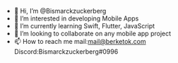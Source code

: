 - 👋 Hi, I’m @Bismarckzuckerberg
- 👀 I’m interested in developing Mobile Apps
- 🌱 I’m currently learning Swift, Flutter, JavaScript
- 💞️ I’m looking to collaborate on any mobile app project
- 📫 How to reach me mail:mail@berketok.com Discord:Bismarckzuckerberg#0996


<!---
hasgerian/hasgerian is a ✨ special ✨ repository because its `README.md` (this file) appears on your GitHub profile.
You can click the Preview link to take a look at your changes.
--->

